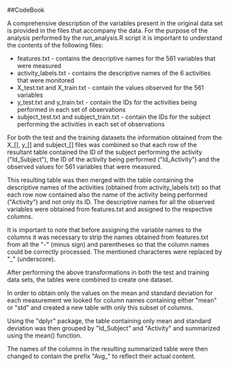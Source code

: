##CodeBook

A comprehensive description of the variables present in the original data set is provided 
in the files that accompany the data. For the purpose of the analysis performed by the
run_analysis.R script it is important to understand the contents of the following files:

* features.txt - contains the descriptive names for the 561 variables that were measured
* activity_labels.txt -  contains the descriptive names of the 6 activities that were monitored
* X_test.txt and X_train.txt - contain the values observed for the 561 variables
* y_test.txt and y_train.txt - contain the IDs for the activities being performed in each set of observations
* subject_test.txt and subject_train.txt - contain the IDs for the subject performing the activities in each set of observations

For both the test and the training datasets the information obtained from the X_[], y_[] and subject_[] files
was combined so that each row of the resultant table contained the ID of the subject performing the activity ("Id_Subject"),
the ID of the activity being performed ("Id_Activity") and the observed values for 561 variables that were measured.

This resulting table was then merged with the table containing the descriptive names of the activities 
(obtained from activity_labels.txt) so that each row now contained also the name of the activity being
performed ("Activity") and not only its ID. The descriptive names for all the observed variables were obtained from
features.txt and assigned to the respective columns.

It is important to note that before assigning the variable names to the columns it was necessary to strip the names
obtained from features.txt from all the "-" (minus sign) and parentheses so that the column names
could be correctly processed. The mentioned characteres were replaced by "_" (underscore).

After performing the above transformations in both the test and training data sets, the tables were combined 
to create one dataset.

In order to obtain only the values on the mean and standard deviation for each measurement we looked for 
column names containing either "mean" or "std" and created a new table with only this subset of columns.

Using the "dplyr" package, the table containing only mean and standard deviation was then grouped by 
"Id_Subject" and "Activity" and summarized using the mean() function. 

The names of the columns in the resulting summarized table were then changed to contain the prefix "Avg_" to reflect
their actual content.



 



